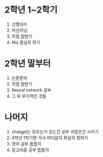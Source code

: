 # 2학년 1~2학기
1. 선형대수
2. 머신러닝
3. 학점 잘받기
4. Nia 열심히 하기

# 2학년 말부터
1. 논문준비
2. 학점 잘받기
3. Neural network 공부
4. 그 외 부가적인 것들

# 나머지
1. chatgpt는 모르는거 있는건 공부 귀찮은건 시키기
2. 4학년 1학기엔 석사 어디갈지 확실히 정하기
3. 영어 공부 틈틈히
4. 알고리즘 공부 틈틈히

